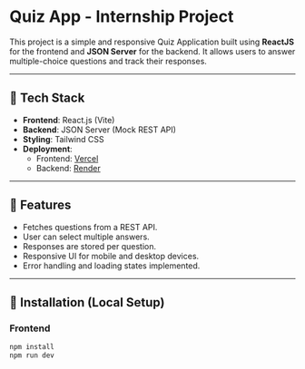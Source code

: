 # Quiz App - Internship Project

This project is a simple and responsive Quiz Application built using **ReactJS** for the frontend and **JSON Server** for the backend. It allows users to answer multiple-choice questions and track their responses.

---

## 📁 Tech Stack

- **Frontend**: React.js (Vite)
- **Backend**: JSON Server (Mock REST API)
- **Styling**: Tailwind CSS
- **Deployment**:
  - Frontend: [Vercel](https://sentence-construction-tool-six.vercel.app/)
  - Backend: [Render](https://sentense-backend-3.onrender.com)

---

## 📌 Features

- Fetches questions from a REST API.
- User can select multiple answers.
- Responses are stored per question.
- Responsive UI for mobile and desktop devices.
- Error handling and loading states implemented.

---

## 🔧 Installation (Local Setup)

### Frontend

```bash
npm install
npm run dev
